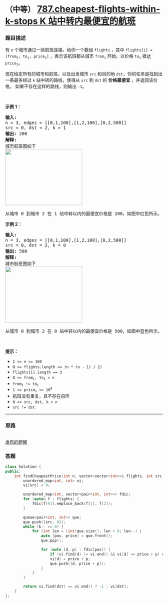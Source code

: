# `（中等）` [787.cheapest-flights-within-k-stops K 站中转内最便宜的航班](https://leetcode-cn.com/problems/cheapest-flights-within-k-stops/)

### 题目描述
<p>有 <code>n</code> 个城市通过一些航班连接。给你一个数组&nbsp;<code>flights</code> ，其中&nbsp;<code>flights[i] = [from<sub>i</sub>, to<sub>i</sub>, price<sub>i</sub>]</code> ，表示该航班都从城市 <code>from<sub>i</sub></code> 开始，以价格 <code>to<sub>i</sub></code> 抵达 <code>price<sub>i</sub></code>。</p>

<p>现在给定所有的城市和航班，以及出发城市 <code>src</code> 和目的地 <code>dst</code>，你的任务是找到出一条最多经过 <code>k</code>&nbsp;站中转的路线，使得从 <code>src</code> 到 <code>dst</code> 的 <strong>价格最便宜</strong> ，并返回该价格。 如果不存在这样的路线，则输出 <code>-1</code>。</p>

<p>&nbsp;</p>

<p><strong>示例 1：</strong></p>

<pre><strong>输入:</strong> 
n = 3, edges = [[0,1,100],[1,2,100],[0,2,500]]
src = 0, dst = 2, k = 1
<strong>输出:</strong> 200
<strong>解释:</strong> 
城市航班图如下
<img style="height: 180px; width: 246px;" src="https://s3-lc-upload.s3.amazonaws.com/uploads/2018/02/16/995.png" alt="">

从城市 0 到城市 2 在 1 站中转以内的最便宜价格是 200，如图中红色所示。</pre>

<p><strong>示例 2：</strong></p>

<pre><strong>输入:</strong> 
n = 3, edges = [[0,1,100],[1,2,100],[0,2,500]]
src = 0, dst = 2, k = 0
<strong>输出:</strong> 500
<strong>解释:</strong> 
城市航班图如下
<img style="height: 180px; width: 246px;" src="https://s3-lc-upload.s3.amazonaws.com/uploads/2018/02/16/995.png" alt="">

从城市 0 到城市 2 在 0 站中转以内的最便宜价格是 500，如图中蓝色所示。</pre>

<p>&nbsp;</p>

<p><strong>提示：</strong></p>

<ul>
	<li><code>1 &lt;= n &lt;= 100</code></li>
	<li><code>0 &lt;= flights.length &lt;= (n * (n - 1) / 2)</code></li>
	<li><code>flights[i].length == 3</code></li>
	<li><code>0 &lt;= from<sub>i</sub>, to<sub>i</sub> &lt; n</code></li>
	<li><code>from<sub>i</sub> != to<sub>i</sub></code></li>
	<li><code>1 &lt;= price<sub>i</sub> &lt;= 10<sup>4</sup></code></li>
	<li>航班没有重复，且不存在自环</li>
	<li><code>0 &lt;= src, dst, k &lt; n</code></li>
	<li><code>src != dst</code></li>
</ul>


---
### 思路
```
```

[发布的题解](https://leetcode-cn.com/problems/cheapest-flights-within-k-stops/solution/cheapest-flights-within-k-stops-by-ikaru-128w/)

### 答题
``` C++
class Solution {
public:
    int findCheapestPrice(int n, vector<vector<int>>& flights, int src, int dst, int k) {
        unordered_map<int, int> vi;
        vi[src] = 0;

        unordered_map<int, vector<pair<int, int>>> fdic;
        for (auto& f : flights) {
            fdic[f[0]].emplace_back(f[1], f[2]);
        }

        queue<pair<int, int>> que;
        que.push({src, 0});
        while (k-- >= 0) {
            for (int len = (int)que.size(); len > 0; len--) {
                auto [pos, price] = que.front();
                que.pop();

                for (auto [d, p] : fdic[pos]) {
                    if (vi.find(d) != vi.end() && vi[d] <= price + p) continue;
                    vi[d] = price + p;
                    que.push({d, price + p});
                }
            }
        }

        return vi.find(dst) == vi.end() ? -1 : vi[dst];
    }
};
```




